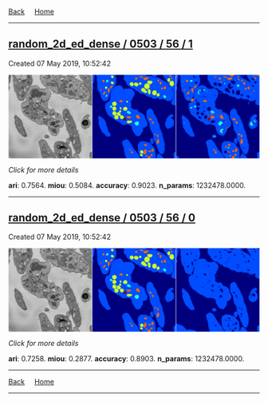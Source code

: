 
[Back](..)&nbsp;&nbsp;&nbsp;&nbsp;&nbsp;[Home](https://leapmanlab.github.io/snapshots)

---

<div class="summary"><a href="1"><h2>random_2d_ed_dense / 0503 / 56 / 1</h2></a><p>Created 07 May 2019, 10:52:42
</p><a href="1"><img src="1/media/summary.png" align="center"></a><p>
<i>Click for more details</i>
</p></div>

**ari**: 0.7564. **miou**: 0.5084. **accuracy**: 0.9023. **n_params**: 1232478.0000. 

---

<div class="summary"><a href="0"><h2>random_2d_ed_dense / 0503 / 56 / 0</h2></a><p>Created 07 May 2019, 10:52:42
</p><a href="0"><img src="0/media/summary.png" align="center"></a><p>
<i>Click for more details</i>
</p></div>

**ari**: 0.7258. **miou**: 0.2877. **accuracy**: 0.8903. **n_params**: 1232478.0000. 

---

[Back](..)&nbsp;&nbsp;&nbsp;&nbsp;&nbsp;[Home](https://leapmanlab.github.io/snapshots)

---
